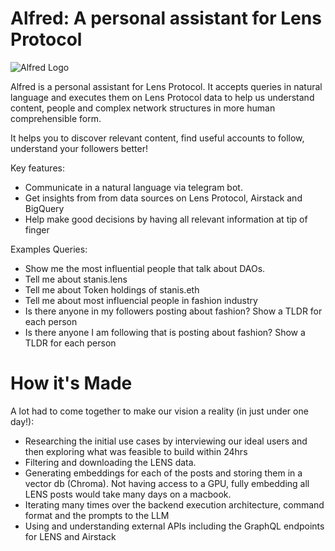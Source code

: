 # Alfred: A personal assistant for Lens Protocol

![Alfred Logo](alfered.png)

Alfred is a personal assistant for Lens Protocol. It accepts queries in natural language and executes them on Lens Protocol data to help us
understand content, people and complex network structures in more human comprehensible form.

It helps you to discover relevant content, find useful accounts to follow, understand your followers better!

Key features: 
- Communicate in a natural language via telegram bot. 
- Get insights from from data sources on Lens Protocol, Airstack and BigQuery 
- Help make good decisions by having all relevant information at tip of finger

Examples Queries: 
- Show me the most influential people that talk about DAOs. 
- Tell me about stanis.lens 
- Tell me about Token holdings of stanis.eth 
- Tell me about most influencial people in fashion industry 
- Is there anyone in my followers posting about fashion? Show a TLDR for each person 
- Is there anyone I am following that is posting about fashion? Show a TLDR for each person

# How it's Made
A lot had to come together to make our vision a reality (in just under one day!): 
- Researching the initial use cases by interviewing our ideal users and then exploring what was feasible to build within 24hrs 
- Filtering and downloading the LENS data. 
- Generating embeddings for each of the posts and storing them in a vector db (Chroma). Not having access to a GPU, fully embedding all LENS posts would take many days on a macbook. 
- Iterating many times over the backend execution architecture, command format and the prompts to the LLM 
- Using and understanding external APIs including the GraphQL endpoints for LENS and Airstack

